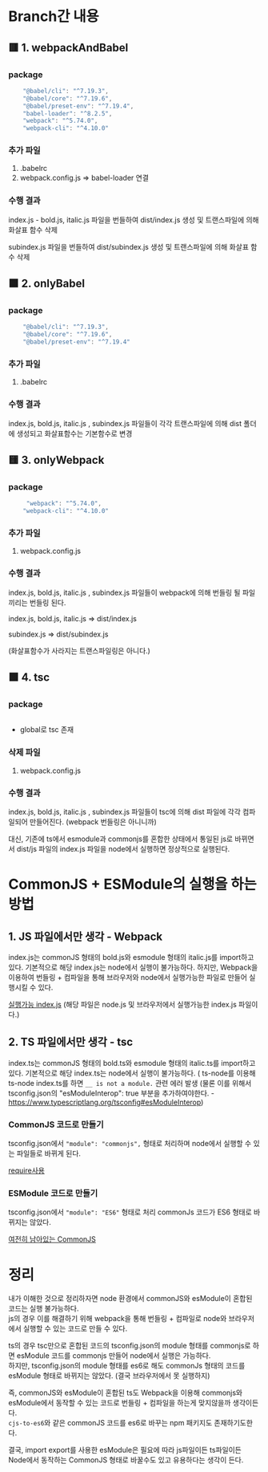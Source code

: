 # Branch간 내용

## 🟥 1. webpackAndBabel

### package

```js
    "@babel/cli": "^7.19.3",
    "@babel/core": "^7.19.6",
    "@babel/preset-env": "^7.19.4",
    "babel-loader": "^8.2.5",
    "webpack": "^5.74.0",
    "webpack-cli": "^4.10.0"
```

### 추가 파일

1. .babelrc
2. webpack.config.js => babel-loader 연결

### 수행 결과

index.js - bold.js, italic.js 파일을 번들하여 dist/index.js 생성 및 트랜스파일에 의해 화살표 함수 삭제

subindex.js 파일을 번들하여 dist/subindex.js 생성 및 트랜스파일에 의해 화살표 함수 삭제

## 🟧 2. onlyBabel

### package

```js
    "@babel/cli": "^7.19.3",
    "@babel/core": "^7.19.6",
    "@babel/preset-env": "^7.19.4"
```

### 추가 파일

1. .babelrc

### 수행 결과

index.js, bold.js, italic.js , subindex.js 파일들이 각각 트랜스파일에 의해 dist 폴더에 생성되고 화살표함수는 기본함수로 변경

## 🟨 3. onlyWebpack

### package

```js
     "webpack": "^5.74.0",
    "webpack-cli": "^4.10.0"
```

### 추가 파일

1. webpack.config.js

### 수행 결과

index.js, bold.js, italic.js , subindex.js 파일들이 webpack에 의해 번들링 될 파일끼리는 번들링 된다.

index.js, bold.js, italic.js => dist/index.js

subindex.js => dist/subindex.js

(화살표함수가 사라지는 트랜스파일링은 아니다.)

## 🟩 4. tsc

### package

```js
```

* global로 tsc 존재

### 삭제 파일

1. webpack.config.js

### 수행 결과

index.js, bold.js, italic.js , subindex.js 파일들이 tsc에 의해 dist 파일에 각각 컴파일되어 만들어진다. (webpack 번들링은 아니니까) 

대신, 기존에 ts에서 esmodule과 commonjs를 혼합한 상태에서 통일된 js로 바뀌면서 dist/js 파일의 index.js 파일을 node에서 실행하면 정상적으로 실행된다. 


# CommonJS + ESModule의 실행을 하는 방법
## 1. JS 파일에서만 생각 - Webpack
index.js는 commonJS 형태의 bold.js와 esmodule 형태의 italic.js를 import하고 있다. 
기본적으로 해당 index.js는 node에서 실행이 불가능하다. 
하지만, Webpack을 이용하여 번들링 + 컴파일을 통해 브라우저와 node에서 실행가능한 파일로 만들어 실행시킬 수 있다. 

[실행가능 index.js](https://github.com/khw970421/WebpackAndBabel/blob/onlyWebpack/dist/index.js)
(해당 파일은 node.js 및 브라우저에서 실행가능한 index.js 파일이다.)

## 2. TS 파일에서만 생각 - tsc
index.ts는 commonJS 형태의 bold.ts와 esmodule 형태의 italic.ts를 import하고 있다. 
기본적으로 해당 index.ts는 node에서 실행이 불가능하다. ( ts-node를 이용해 ts-node index.ts를 하면 `__ is not a module.` 관련 에러 발생 
(물론 이를 위해서 tsconfig.json의 "esModuleInterop": true 부분을 추가하여야한다. - https://www.typescriptlang.org/tsconfig#esModuleInterop)

### CommonJS 코드로 만들기
tsconfig.json에서 `"module": "commonjs",` 형태로 처리하며 node에서 실행할 수 있는 파일들로 바뀌게 된다. 

[require사용](https://github.com/khw970421/WebpackAndBabel/blob/tsc/dist/commonJS/index.js)

### ESModule 코드로 만들기
tsconfig.json에서 `"module": "ES6"` 형태로 처리 commonJs 코드가 ES6 형태로 바뀌지는 않았다. 

[여전히 남아있는 CommonJS](https://github.com/khw970421/WebpackAndBabel/blob/tsc/dist/ES6/bold.js)


# 정리
내가 이해한 것으로 정리하자면 node 환경에서 commonJS와 esModule이 혼합된 코드는 실행 불가능하다. <br>
js의 경우 이를 해결하기 위해 webpack을 통해 번들링 + 컴파일로 node와 브라우저에서 실행할 수 있는 코드로 만들 수 있다. <br>

ts의 경우 tsc만으로 혼합된 코드의 tsconfig.json의 module 형태를 commonjs로 하면 esModule 코드를 commonjs 만들어 node에서 실행은 가능하다. <br>
하지만, tsconfig.json의 module 형태를 es6로 해도 commonJs 형태의 코드를 esModule 형태로 바뀌지는 않았다. (결국 브라우저에서 못 실행하지) <br>

즉, commonJS와 esModule이 혼합된 ts도 Webpack을 이용해 commonjs와 esModule에서 동작할 수 있는 코드로 번들링 + 컴파일을 하는게 맞지않을까 생각이든다. <br>
`cjs-to-es6`와 같은 commonJS 코드를 es6로 바꾸는 npm 패키지도 존재하기도한다. 

결국, import export를 사용한 esModule은 필요에 따라 js파일이든 ts파일이든 Node에서 동작하는 CommonJS 형태로 바꿀수도 있고 유용하다는 생각이 든다. 
  


